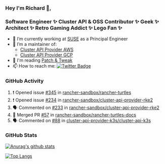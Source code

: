 ### Hey I'm Richard 👋, 

<h3 align="left">Software Engineer ✨ Cluster API & OSS Contributor ✨ Geek ✨ Architect ✨ Retro Gaming Addict ✨ Lego Fan ✨</h3>

- 🔭 I’m currently working at [SUSE](https://www.suse.com/) as a Principal Engineer
- 👯 I’m a maintainer of:
  -  [Cluster API Provider AWS](https://github.com/kubernetes-sigs/cluster-api-provider-aws)
  -  [Cluster API Provider GCP](https://github.com/kubernetes-sigs/cluster-api-provider-gcp)
- 💬 I'm reading [Patch & Tweak](https://bjooks.com/products/patch-tweak-exploring-modular-synthesis)
- 📫 How to reach me: [![Twitter Badge](https://img.shields.io/badge/-@fruit_case-00acee?style=flat&logo=Twitter&logoColor=white)](https://twitter.com/intent/follow?screen_name=fruit_case "Follow on Twitter")

### GitHub Activity 

<!--START_SECTION:activity-->
1. ❗ Opened issue [#345](https://github.com/rancher-sandbox/rancher-turtles/issues/345) in [rancher-sandbox/rancher-turtles](https://github.com/rancher-sandbox/rancher-turtles)
2. ❗ Opened issue [#234](https://github.com/rancher-sandbox/cluster-api-provider-rke2/issues/234) in [rancher-sandbox/cluster-api-provider-rke2](https://github.com/rancher-sandbox/cluster-api-provider-rke2)
3. 🗣 Commented on [#233](https://github.com/rancher-sandbox/cluster-api-provider-rke2/issues/233#issuecomment-1888837007) in [rancher-sandbox/cluster-api-provider-rke2](https://github.com/rancher-sandbox/cluster-api-provider-rke2)
4. 🎉 Merged PR [#57](https://github.com/rancher-sandbox/rancher-turtles-docs/pull/57) in [rancher-sandbox/rancher-turtles-docs](https://github.com/rancher-sandbox/rancher-turtles-docs)
5. 🗣 Commented on [#88](https://github.com/cluster-api-provider-k3s/cluster-api-k3s/pull/88#issuecomment-1886889865) in [cluster-api-provider-k3s/cluster-api-k3s](https://github.com/cluster-api-provider-k3s/cluster-api-k3s)
<!--END_SECTION:activity-->

### GitHub Stats

[![Anurag's github stats](https://github-readme-stats.vercel.app/api?username=richardcase&count_private=true&show_icons=true)](https://github.com/anuraghazra/github-readme-stats)

[![Top Langs](https://github-readme-stats.vercel.app/api/top-langs/?username=richardcase&hide=html&layout=compact)](https://github.com/anuraghazra/github-readme-stats)
